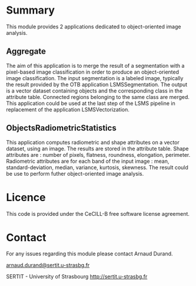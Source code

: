 Summary
=======

This module provides 2 applications dedicated to object-oriented image analysis.

Aggregate
---------

The aim of this application is to merge the result of a segmentation with a pixel-based image classification in order to produce an object-oriented image classification. The input segmentation is a labeled image, typically the result provided by the OTB application LSMSSegmentation. The output is a vector dataset containing objects and the corresponding class in the attribute table. Connected regions belonging to the same class are merged. This application could be used at the last step of the LSMS pipeline in replacement of the application LSMSVectorization.

ObjectsRadiometricStatistics
----------------------------
This application computes radiometric and shape attributes on a vector dataset, using an image. The results are stored in the attribute table. Shape attributes are : number of pixels, flatness, roundness, elongation, perimeter. Radiometric attributes are for each band of the input image : mean, standard-deviation, median, variance, kurtosis, skewness. The result could be use to perform futher object-oriented image analysis.

Licence
=======

This code is provided under the CeCILL-B free software license agreement.

Contact
=======

For any issues regarding this module please contact Arnaud Durand.

arnaud.durand@sertit.u-strasbg.fr

SERTIT - University of Strasbourg
http://sertit.u-strasbg.fr
